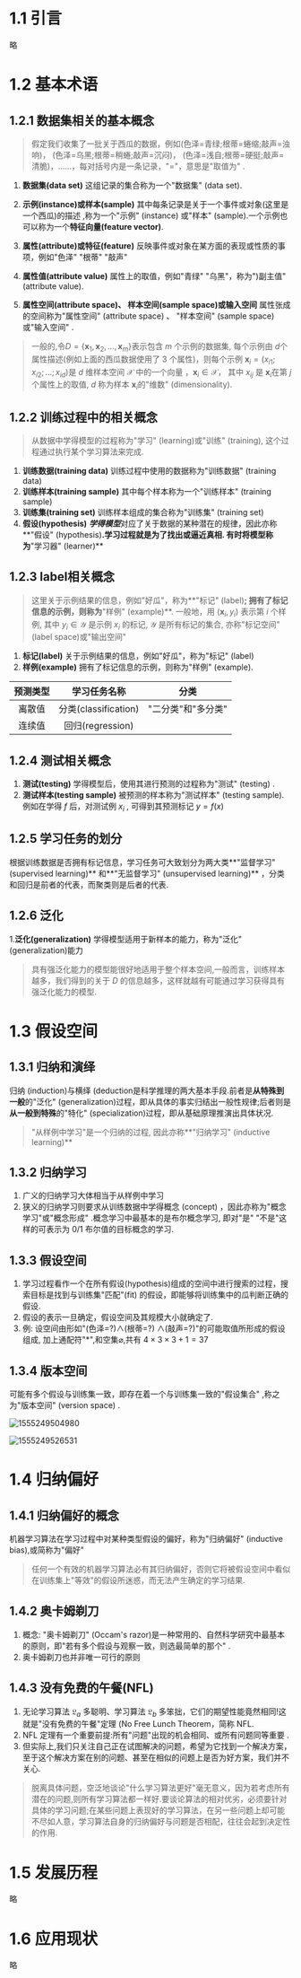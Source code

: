 # 1.1 引言

略

# 1.2 基本术语

## 1.2.1 数据集相关的基本概念



> 假定我们收集了一批关于西瓜的数据，例如(色泽=青绿;根蒂=蜷缩;敲声=浊响)， (色泽=乌黑;根蒂=稍蜷;敲声=沉闷)， (色泽=浅自;根蒂=硬挺;敲声=清脆)，……，每对括号内是一条记录，"="，意思是"取值为" .

1. **数据集(data set)**  这组记录的集合称为一个"数据集" (data set).

2. **示例(instance)或样本(sample)**    其中每条记录是关于一个事件或对象(这里是一个西瓜)的描述 ,称为一个"示例" (instance) 或"样本" (sample).一个示例也可以称为一个**特征向量(feature vector)**.
3. **属性(attribute)或特征(feature)**  反映事件或对象在某方面的表现或性质的事项，例如"色泽" "根蒂" "敲声" 
4. **属性值(attribute value)**  属性上的取值，例如"青绿" "乌黑"，称为")副主值" (attribute value).
5. **属性空间(attribute space)、 样本空间(sample space)或输入空间**  属性张成的空间称为"属性空间" (attribute space) 、 "样本空间" (sample space)或"输入空间" .

> 一般的,令$D=\left\{\boldsymbol{x}_{1}, \boldsymbol{x}_{2}, \dots, \boldsymbol{x}_{m}\right\}​$表示包含 $m​$ 个示例的数据集, 每个示例由 $d​$ 个属性描述(例如上面的西瓜数据使用了 3 个属性)，则每个示例 $\boldsymbol{x}_{i}=\left(x_{i 1} ; x_{i 2} ; \ldots ; x_{i d}\right)​$ 是 $d​$ 维样本空间 $\mathcal{X}​$ 中的一个向量 ，$\boldsymbol{x}_{i} \in \mathcal{X}​$ ， 其中 $x_{i j}​$ 是 $\boldsymbol{x}_{i}​$ 在第 $j​$ 个属性上的取值, $d​$ 称为样本 $\boldsymbol{x}_{i}​$  的"维数" (dimensionality). 



## 1.2.2 训练过程中的相关概念

> 从数据中学得模型的过程称为"学习" (learning)或"训练" (training), 这个过程通过执行某个学习算法来完成.

1. **训练数据(training data)** 训练过程中使用的数据称为"训练数据" (training data) 
2. **训练样本(training sample)** 其中每个样本称为一个"训练样本" (training sample) 
3. **训练集(training set)** 训练样本组成的集合称为"训练集" (training set) 
4. **假设(hypothesis)** ***学得模型***对应了关于数据的某种潜在的规律，因此亦称**"假设" (hypothesis)**.学习过程就是为了找出或逼近真相. 有时将模型称为**"学习器" (learner)** 



## 1.2.3 label相关概念

> 这里关于示例结果的信息，例如"好瓜"，称为**"标记" (label)**; 拥有了标记信息的示例，则称为**"样例" (example)**. 一般地，用 $\left(\boldsymbol{x}_{i}, y_{i}\right)$ 表示第 $i$ 个样例, 其中 $y_{i} \in \mathcal{Y}$ 是示例 $x_{i}$ 的标记, $\mathcal{Y}$ 是所有标记的集合, 亦称"标记空间"(label space)或"输出空间"

1. **标记(label)** 关于示例结果的信息，例如"好瓜"，称为"标记" (label) 
2. **样例(example)** 拥有了标记信息的示例，则称为"样例" (example). 

| 预测类型 |     学习任务名称     |        分类        |
| :------: | :------------------: | :----------------: |
|  离散值  | 分类(classification) | "二分类"和"多分类" |
|  连续值  |   回归(regression)   |                    |



## 1.2.4 测试相关概念

1. **测试(testing)** 学得模型后，使用其进行预测的过程称为"测试" (testing) .
2. **测试样本(testing sample)** 被预测的样本称为"测试样本" (testing sample). 例如在学得 $f$ 后，对测试例 $x_{i}$ , 可得到其预测标记 $y=f(x)​$ 



## 1.2.5 学习任务的划分

根据训练数据是否拥有标记信息，学习任务可大致划分为两大类**"监督学习" (supervised learning)** 和**"无监督学习" (unsupervised learning)** ，分类和回归是前者的代表，而聚类则是后者的代表. 



## 1.2.6 泛化

1.**泛化(generalization)** 学得模型适用于新样本的能力，称为"泛化" (generalization)能力 

> 具有强泛化能力的模型能很好地适用于整个样本空间,一般而言，训练样本越多，我们得到的关于  $D$ 的信息越多，这样就越有可能通过学习获得具有强泛化能力的模型. 



# 1.3 假设空间

## 1.3.1 归纳和演绎

归纳 (induction)与横绎 (deduction是科学推理的两大基本手段.前者是**从特殊到一般**的"泛化" (generalization)过程，即从具体的事实归结出一般性规律;后者则是**从一般到特殊**的"特化" (specialization)过程，即从基础原理推演出具体状况. 

> "从样例中学习"是一个归纳的过程, 因此亦称**"归纳学习" (inductive learning)** 



## 1.3.2 归纳学习

1. 广义的归纳学习大体相当于从样例中学习
2. 狭义的归纳学习则要求从训练数据中学得概念 (concept) ，因此亦称为"概念学习"或"概念形成" .概念学习中最基本的是布尔概念学习, 即对"是" "不是"这样的可表示为 0/1 布尔值的目标概念的学习.



## 1.3.3 假设空间

1. 学习过程看作一个在所有假设(hypothesis)组成的空间中进行搜索的过程，搜索目标是找到与训练集"匹配"(fit) 的假设，即能够将训练集中的瓜判断正确的假设.
2. 假设的表示一旦确定，假设空间及其规模大小就确定了. 
3. 例: 设空间由形如"(色泽=?)$\wedge$(根蒂=?) $\wedge$(敲声=?)"的可能取值所形成的假设组成, 加上通配符"*",和空集$\varnothing$,共有 $4 \times 3 \times 3+1=37$



## 1.3.4 版本空间

可能有多个假设与训练集一致，即存在着一个与训练集一致的"假设集合" ,称之为"版本空间" (version space) .

![1555249504980](C:\Users\HeatonHsu\AppData\Roaming\Typora\typora-user-images\1555249504980.png)



![1555249526531](C:\Users\HeatonHsu\AppData\Roaming\Typora\typora-user-images\1555249526531.png)



# 1.4 归纳偏好

## 1.4.1 归纳偏好的概念

机器学习算法在学习过程中对某种类型假设的偏好，称为"归纳偏好" (inductive bias),或简称为"偏好" 

> 任何一个有效的机器学习算法必有其归纳偏好，否则它将被假设空间中看似在训练集上"等效"的假设所迷惑，而无法产生确定的学习结果. 



## 1.4.2 奥卡姆剃刀

1. 概念: "奥卡姆剃刀" (Occam's razor)是一种常用的、自然科学研究中最基本的原则，即"若有多个假设与观察一致，则选最简单的那个" .
2. 奥卡姆剃刀也并非唯一可行的原则 



## 1.4.3 没有免费的午餐(NFL)

1. 无论学习算法 $\mathfrak{L}_{a}$ 多聪明、学习算法 $\mathfrak{L}_{b}$ 多笨拙，它们的期望性能竟然相同!这就是"没有免费的午餐"定理 (No Free Lunch Theorem，简称 NFL. 
2. NFL 定理有一个重要前提:所有"问题"出现的机会相同、或所有问题同等重要 .
3. 但实际上,我们只关注自己正在试图解决的问题，希望为它找到一个解决方案，至于这个解决方案在别的问题、甚至在相似的问题上是否为好方案，我们并不关心. 

> 脱离具体问题，空泛地谈论"什么学习算法更好"毫无意义，因为若考虑所有潜在的问题,则所有学习算法都一样好.要谈论算法的相对优劣，必须要针对具体的学习问题;在某些问题上表现好的学习算法，在另一些问题上却可能不尽如人意，学习算法自身的归纳偏好与问题是否相配，往往会起到决定性的作用. 



# 1.5 发展历程

略

# 1.6 应用现状

略